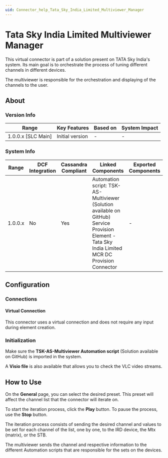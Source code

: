 ```yaml
---
uid: Connector_help_Tata_Sky_India_Limited_Multiviewer_Manager
---
```


# Tata Sky India Limited Multiviewer Manager

This virtual connector is part of a solution present on TATA Sky India's system. Its main goal is to orchestrate the process of tuning different channels in different devices.

The multiviewer is responsible for the orchestration and displaying of the channels to the user.

## About

### Version Info

| Range                | Key Features     | Based on     | System Impact     |
|----------------------|------------------|--------------|-------------------|
| 1.0.0.x [SLC Main]   | Initial version  | -            | -                 |

### System Info

| Range     | DCF Integration     | Cassandra Compliant     | Linked Components                                                                                                                                  | Exported Components     |
|-----------|---------------------|-------------------------|----------------------------------------------------------------------------------------------------------------------------------------------------|-------------------------|
| 1.0.0.x   | No                  | Yes                     | Automation script: TSK-AS-Multiviewer (Solution available on GitHub) Service Provision Element - Tata Sky India Limited MCR DC Provision Connector | -                       |

## Configuration

### Connections

#### Virtual Connection

This connector uses a virtual connection and does not require any input during element creation.

### Initialization

Make sure the **TSK-AS-Multiviewer Automation script** (Solution available on GitHub) is imported in the system.

A **Visio file** is also available that allows you to check the VLC video streams.

## How to Use

On the **General** page, you can select the desired preset. This preset will affect the channel list that the connector will iterate on.

To start the iteration process, click the **Play** button. To pause the process, use the **Stop** button.

The iteration process consists of sending the desired channel and values to be set for each channel of the list, one by one, to the IRD device, the Mtx (matrix), or the STB.

The multiviewer sends the channel and respective information to the different Automation scripts that are responsible for the sets on the devices.
